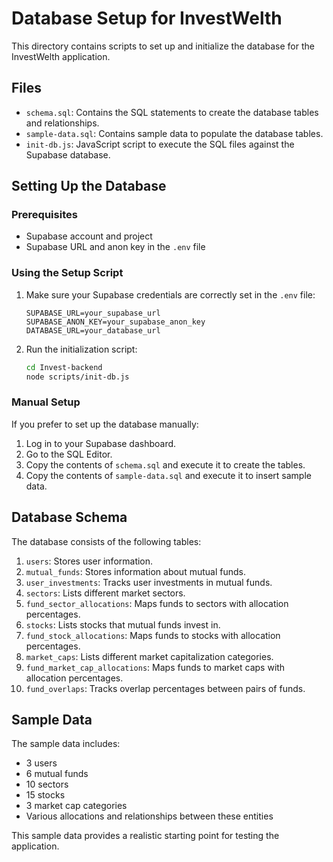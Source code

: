 # Database Setup for InvestWelth

This directory contains scripts to set up and initialize the database for the InvestWelth application.

## Files

- `schema.sql`: Contains the SQL statements to create the database tables and relationships.
- `sample-data.sql`: Contains sample data to populate the database tables.
- `init-db.js`: JavaScript script to execute the SQL files against the Supabase database.

## Setting Up the Database

### Prerequisites

- Supabase account and project
- Supabase URL and anon key in the `.env` file

### Using the Setup Script

1. Make sure your Supabase credentials are correctly set in the `.env` file:
   ```
   SUPABASE_URL=your_supabase_url
   SUPABASE_ANON_KEY=your_supabase_anon_key
   DATABASE_URL=your_database_url
   ```

2. Run the initialization script:
   ```bash
   cd Invest-backend
   node scripts/init-db.js
   ```

### Manual Setup

If you prefer to set up the database manually:

1. Log in to your Supabase dashboard.
2. Go to the SQL Editor.
3. Copy the contents of `schema.sql` and execute it to create the tables.
4. Copy the contents of `sample-data.sql` and execute it to insert sample data.

## Database Schema

The database consists of the following tables:

1. `users`: Stores user information.
2. `mutual_funds`: Stores information about mutual funds.
3. `user_investments`: Tracks user investments in mutual funds.
4. `sectors`: Lists different market sectors.
5. `fund_sector_allocations`: Maps funds to sectors with allocation percentages.
6. `stocks`: Lists stocks that mutual funds invest in.
7. `fund_stock_allocations`: Maps funds to stocks with allocation percentages.
8. `market_caps`: Lists different market capitalization categories.
9. `fund_market_cap_allocations`: Maps funds to market caps with allocation percentages.
10. `fund_overlaps`: Tracks overlap percentages between pairs of funds.

## Sample Data

The sample data includes:

- 3 users
- 6 mutual funds
- 10 sectors
- 15 stocks
- 3 market cap categories
- Various allocations and relationships between these entities

This sample data provides a realistic starting point for testing the application. 